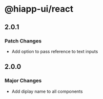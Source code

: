# @hiapp-ui/react

## 2.0.1

### Patch Changes

- Add option to pass reference to text inputs

## 2.0.0

### Major Changes

- Add diplay name to all components
